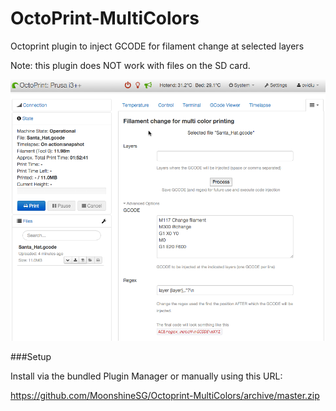 # OctoPrint-MultiColors

Octoprint plugin to inject GCODE for filament change at selected layers

Note: this plugin does NOT work with files on the SD card.

![screenshot](screenshot_1.png)


###Setup

Install via the bundled Plugin Manager or manually using this URL:

https://github.com/MoonshineSG/Octoprint-MultiColors/archive/master.zip
